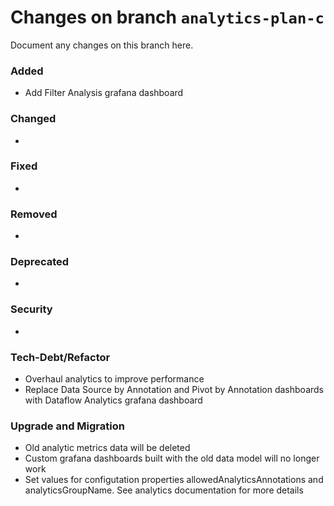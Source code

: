 # Changes on branch `analytics-plan-c`
Document any changes on this branch here.
### Added
- Add Filter Analysis grafana dashboard

### Changed
- 

### Fixed
- 

### Removed
- 

### Deprecated
- 

### Security
- 

### Tech-Debt/Refactor
- Overhaul analytics to improve performance 
- Replace Data Source by Annotation and Pivot by Annotation dashboards with Dataflow Analytics grafana dashboard

### Upgrade and Migration
- Old analytic metrics data will be deleted
- Custom grafana dashboards built with the old data model will no longer work
- Set values for configutation properties allowedAnalyticsAnnotations and analyticsGroupName. See analytics documentation for more details
